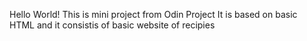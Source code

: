 Hello World!
This is mini project from Odin Project
It is based on basic HTML and it consistis of basic website of recipies 